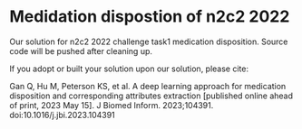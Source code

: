 # Medidation dispostion of n2c2 2022
Our solution for n2c2 2022 challenge task1 medication disposition. Source code will be pushed after cleaning up. 

If you adopt or built your solution upon our solution, please cite: 

Gan Q, Hu M, Peterson KS, et al. A deep learning approach for medication disposition and corresponding attributes extraction [published online ahead of print, 2023 May 15]. J Biomed Inform. 2023;104391. doi:10.1016/j.jbi.2023.104391
